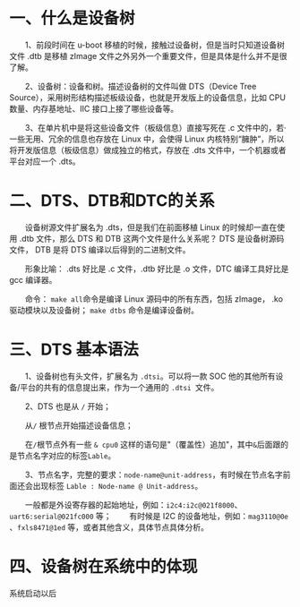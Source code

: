 # 一、什么是设备树
&emsp;&emsp;1、前段时间在 u-boot 移植的时候，接触过设备树，但是当时只知道设备树文件 .dtb 是移植 zImage 文件之外另外一个重要文件，但是具体是什么并不是很了解。

&emsp;&emsp;2、设备树：设备和树。描述设备树的文件叫做 DTS（Device Tree Source），采用树形结构描述板级设备，也就是开发版上的设备信息，比如 CPU 数量、内存基地址、IIC 接口上接了哪些设备等。

&emsp;&emsp;3、在单片机中是将这些设备文件（板级信息）直接写死在 .c 文件中的，若·一些无用、冗余的信息也存放在 Linux 中，会使得 Linux 内核特别“臃肿”，所以将开发版信息（板级信息）做成独立的格式，存放在 .dts 文件中，一个机器或者平台对应一个 .dts。

# 二、DTS、DTB和DTC的关系
&emsp;&emsp;设备树源文件扩展名为 .dts，但是我们在前面移植 Linux 的时候却一直在使 用 .dtb 文件，那么 DTS 和 DTB 这两个文件是什么关系呢？ DTS 是设备树源码文件， DTB 是将 DTS 编译以后得到的二进制文件。

&emsp;&emsp;形象比喻：  .dts 好比是 .c 文件，.dtb 好比是 .o 文件，DTC 编译工具好比是  gcc 编译器。

&emsp;&emsp;命令： 
`make all`命令是编译 Linux 源码中的所有东西，包括 zImage， .ko 驱动模块以及设备树；
 `make dtbs` 命令是编译设备树。

# 三、DTS 基本语法
&emsp;&emsp;1、设备树也有头文件，扩展名为 `.dtsi`。可以将一款 SOC 他的其他所有设备/平台的共有的信息提出来，作为一个通用的 `.dtsi `文件。

&emsp;&emsp;2、DTS 也是从 `/` 开始；

&emsp;&emsp;从`/` 根节点开始描述设备信息；

&emsp;&emsp;在`/`根节点外有一些 `& cpu0` 这样的语句是"（覆盖性）追加"，其中`&`后面跟的是节点名字对应的标签`Lable`。

&emsp;&emsp;3、节点名字，完整的要求：`node-name@unit-address`，有时候在节点名字前面还会出现标签 `Lable : Node-name @ Unit-address`。

&emsp;&emsp;一般都是外设寄存器的起始地址，例如：`i2c4:i2c@021f8000`、`uart6:serial@021fc000` 等；
&emsp;&emsp;有时候是 I2C 的设备地址，例如：`mag3110@0e` 、`fxls8471@1ed` 等，或者其他含义，具体节点具体分析。

# 四、设备树在系统中的体现
系统启动以后
<!--stackedit_data:
eyJoaXN0b3J5IjpbLTEyODk5NzIzNDIsLTcwNjU1NTQ5MCwyMD
YxOTUwODMyLDkzMjA3MTE5MCwxNjg1NDcxNjcsMTk2MDcxNTM0
OCwxNDQyNDUzNzQzXX0=
-->
